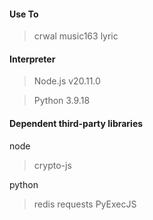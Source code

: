 #### Use To
>crwal music163 lyric

#### Interpreter
>Node.js v20.11.0

>Python 3.9.18

#### Dependent third-party libraries
node
>crypto-js

python
>redis
>requests
>PyExecJS
